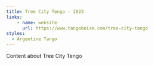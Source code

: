 ```yaml
---
title: Tree City Tengo - 2023
links:
    - name: website
      url: https://www.tangoboise.com/tree-city-tango
styles: 
  - Argentine Tango
---
```

Content about Tree City Tengo